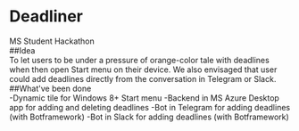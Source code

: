 # Deadliner
MS Student Hackathon  
##Idea  
To let users to be under a pressure of orange-color tale with deadlines when then open Start menu on their device. We also envisaged that user could add deadlines directly from the conversation in Telegram or Slack.  
##What've been done  
-Dynamic tile for Windows 8+ Start menu 
-Backend in MS Azure Desktop app for adding and deleting deadlines 
-Bot in Telegram for adding deadlines (with Botframework) 
-Bot in Slack for adding deadlines (with Botframework)
